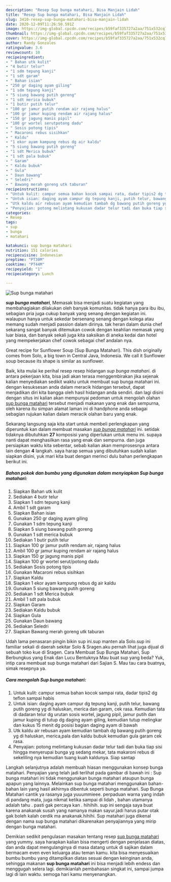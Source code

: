 ```yaml
---
description: "Resep Sup bunga matahari, Bisa Manjain Lidah"
title: "Resep Sup bunga matahari, Bisa Manjain Lidah"
slug: 3410-resep-sup-bunga-matahari-bisa-manjain-lidah
date: 2020-12-09T11:26:50.591Z
image: https://img-global.cpcdn.com/recipes/b59faf335727a2aa/751x532cq70/sup-bunga-matahari-foto-resep-utama.jpg
thumbnail: https://img-global.cpcdn.com/recipes/b59faf335727a2aa/751x532cq70/sup-bunga-matahari-foto-resep-utama.jpg
cover: https://img-global.cpcdn.com/recipes/b59faf335727a2aa/751x532cq70/sup-bunga-matahari-foto-resep-utama.jpg
author: Randy Gonzales
ratingvalue: 3.6
reviewcount: 10
recipeingredient:
- " Bahan utk kulit"
- "4 butir telur"
- "1 sdm tepung kanji"
- "1 sdt garam"
- " Bahan isian"
- "250 gr daging ayam giling"
- "1 sdm tepung kanji"
- "5 siung bawang putih goreng"
- "1 sdt merica bubuk"
- "1 butir putih telur"
- "100 gr jamur putih rendam air rajang halus"
- "100 gr jamur kuping rendam air rajang halus"
- "150 gr jagung manis pipil"
- "100 gr wortel serutpotong dadu"
- " Sosis potong tipis"
- " Macaroni rebus sisihkan"
- " Kaldu"
- "1 ekor ayam kampung rebus dg air kaldu"
- "5 siung bawang putih goreng"
- "1 sdt Merica bubuk"
- "1 sdt pala bubuk"
- " Garam"
- " Kaldu bubuk"
- " Gula"
- " Daun bawang"
- " Seledri"
- " Bawang merah goreng utk taburan"
recipeinstructions:
- "Untuk kulit: campur semua bahan kocok sampai rata, dadar tipis2 dg teflon sampai habis"
- "Untuk isian: daging ayam campur dg tepung kanji, putih telur, bawang putih goreng yg di haluskan, merica dan garam, cek rasa. Kemudian tata di dadaran telur dg urutan sosis wortel, jagung pipil, jamur putih dan jamur kuping di tutup dg daging ayam giling, kemudian tutup melingkar dan kukus 15 menit dg posisi bagian daging ayam di bawah"
- "Utk kaldu air rebusan ayam kemudian tambah dg bawang putih goreng yg di haluskan, merica,pala dan kaldu bubuk kemudian gula garam cek rasa."
- "Penyajian: potong melintang kukusan dadar telur tadi dan buka tiap sisi hingga menyerupai bunga yg sedang mekar, tata makaroni rebus di sekeliling nya kemudian tuang kuah kaldunya. Siap santap"
categories:
- Resep
tags:
- sup
- bunga
- matahari

katakunci: sup bunga matahari 
nutrition: 151 calories
recipecuisine: Indonesian
preptime: "PT30M"
cooktime: "PT44M"
recipeyield: "1"
recipecategory: Lunch

---
```



![Sup bunga matahari](https://img-global.cpcdn.com/recipes/b59faf335727a2aa/751x532cq70/sup-bunga-matahari-foto-resep-utama.jpg)

<b><i>sup bunga matahari</i></b>, Memasak bisa menjadi suatu kegiatan yang membahagiakan dilakukan oleh banyak komunitas. tidak hanya para ibu ibu, sebagian pria juga cukup banyak yang senang dengan kegiatan ini. walaupun hanya untuk sekedar bersenang senang dengan kolega atau memang sudah menjadi passion dalam dirinya. tak heran dalam dunia chef sekarang sangat banyak ditemukan cowok dengan keahlian memasak yang luar biasa, dan banyak sekali juga kita saksikan di aneka kedai dan hotel yang mempekerjakan chef cowok sebagai chef andalan nya.

Great recipe for Sunflower Soup (Sup Bunga Matahari). This dish originally comes from Solo, a big town in Central Java, Indonesia. We call it Sunflower soup because its shape is similar as sunflower.

Baik, kita mulai ke perihal resep resep hidangan <i>sup bunga matahari</i>. di antara pekerjaan kita, bisa jadi akan terasa menggembirakan jika sejenak kalian menyediakan sedikit waktu untuk membuat sup bunga matahari ini. dengan kesuksesan anda dalam meracik hidangan tersebut, dapat menjadikan diri kita bangga oleh hasil hidangan anda sendiri. dan lagi disini dengan situs ini kalian akan mempunyai pedoman untuk mengolah olahan <u>sup bunga matahari</u> tersebut menjadi makanan yang enak dan sempurna, oleh karena itu simpan alamat laman ini di handphone anda sebagai sebagian rujukan kalian dalam meracik olahan baru yang enak.


Sekarang langsung saja kita start untuk membeli perlengkapan yang diperuntuk kan dalam membuat masakan <u><i>sup bunga matahari</i></u> ini. setidak tidaknya dibutuhkan <b>27</b> komposisi yang diperlukan untuk menu ini. supaya nanti dapat menghasilkan rasa yang enak dan sempurna. dan juga persiapkan waktu kita sebentar, sebab kalian akan memprosesnya antara lain dengan <b>4</b> langkah. saya harap semua yang dibutuhkan sudah kalian siapkan disini, yuk mari kita buat dengan merinci dulu bahan perlengkapan berikut ini.

<!--inarticleads1-->

##### Bahan pokok dan bumbu yang digunakan dalam menyiapkan Sup bunga matahari:

1. Siapkan  Bahan utk kulit
1. Sediakan 4 butir telur
1. Siapkan 1 sdm tepung kanji
1. Ambil 1 sdt garam
1. Siapkan  Bahan isian
1. Gunakan 250 gr daging ayam giling
1. Gunakan 1 sdm tepung kanji
1. Siapkan 5 siung bawang putih goreng
1. Gunakan 1 sdt merica bubuk
1. Sediakan 1 butir putih telur
1. Siapkan 100 gr jamur putih rendam air, rajang halus
1. Ambil 100 gr jamur kuping rendam air rajang halus
1. Siapkan 150 gr jagung manis pipil
1. Siapkan 100 gr wortel serut/potong dadu
1. Sediakan  Sosis potong tipis
1. Gunakan  Macaroni rebus sisihkan
1. Siapkan  Kaldu
1. Siapkan 1 ekor ayam kampung rebus dg air kaldu
1. Gunakan 5 siung bawang putih goreng
1. Sediakan 1 sdt Merica bubuk
1. Ambil 1 sdt pala bubuk
1. Siapkan  Garam
1. Sediakan  Kaldu bubuk
1. Siapkan  Gula
1. Gunakan  Daun bawang
1. Sediakan  Seledri
1. Siapkan  Bawang merah goreng utk taburan


Udah lama penasaran pingin bikin sup ini.sup manten ala Solo.sup ini familiar sekali di daerah sekitar Solo &amp; Sragen.aku pernah lihat juga dijual di sebuah toko kue di Sragen. Cara Membuat Sup Bunga Matahari, Sup Berbungkus yang Enak dan Lucu Bentuknya Mau buat sup yang beda? Yuk, intip cara membuat sup bunga matahari dari Sajian S. Mau tau cara buatnya, simak resepnya ya. 

<!--inarticleads2-->

##### Cara mengolah Sup bunga matahari:

1. Untuk kulit: campur semua bahan kocok sampai rata, dadar tipis2 dg teflon sampai habis
1. Untuk isian: daging ayam campur dg tepung kanji, putih telur, bawang putih goreng yg di haluskan, merica dan garam, cek rasa. Kemudian tata di dadaran telur dg urutan sosis wortel, jagung pipil, jamur putih dan jamur kuping di tutup dg daging ayam giling, kemudian tutup melingkar dan kukus 15 menit dg posisi bagian daging ayam di bawah
1. Utk kaldu air rebusan ayam kemudian tambah dg bawang putih goreng yg di haluskan, merica,pala dan kaldu bubuk kemudian gula garam cek rasa.
1. Penyajian: potong melintang kukusan dadar telur tadi dan buka tiap sisi hingga menyerupai bunga yg sedang mekar, tata makaroni rebus di sekeliling nya kemudian tuang kuah kaldunya. Siap santap


Langkah selanjutnya adalah membuah hiasan menggunakan konsep bunga matahari. Penyajian yang telah jadi terlihat pada gambar di bawah ini : Sup bunga matahari ini tidak menggunakan bunga matahari ataupun bunga apapun yang lainnya. Melainkan sup bunga matahari menggunakan bahan-bahan lain yang hasil akhirnya dibentuk seperti bunga matahari. Sup Bunga Matahari cantik ya rasanya juga yuuummieee. perpaduan warna yang indah di pandang mata, juga nikmat ketika sampai di lidah , bahan utamanya adalah tahu . pasti gak percaya kan . hihihih. sup ini sengaja saya buat karena anakanak susah yang namanya makan sayur.jadi harus putar otak gak boleh kalah cerdik ma anakanak.hihihi. Sup matahari juga dikenal dengan nama sup bunga matahari dikarenakan penyajiannya yang mirip dengan bunga matahari. 

Demikian sedikit pengulasan masakan tentang resep <u>sup bunga matahari</u> yang yummy. saya harapkan kalian bisa mengerti dengan penjelasan diatas, dan anda dapat mengulanginya di masa datang untuk di sajikan dalam bermacam even even keluarga atau teman kamu. kita bisa menyesuaikan bumbu bumbu yang ditampilkan diatas sesuai dengan keinginan anda, sehingga makanan <b>sup bunga matahari</b> ini bisa menjadi lebih endess dan menggugah selera lagi. demikianlah pembahasan singkat ini, sampai jumpa lagi di lain waktu. semoga hari kamu menyenangkan.
